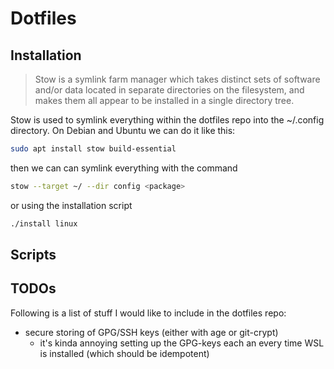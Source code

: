 # Dotfiles

## Installation

> Stow is a symlink farm manager which takes distinct sets of software and/or data located in separate directories on the filesystem, and makes them all appear to be installed in a single directory tree.

Stow is used to symlink everything within the dotfiles repo into the ~/.config directory. On Debian and Ubuntu we can do it like this:

```bash
sudo apt install stow build-essential
```
then we can can symlink everything with the command

```bash
stow --target ~/ --dir config <package>
```

or using the installation script

```bash
./install linux
```

## Scripts

<weight>_<profile>_<host>

## TODOs

Following is a list of stuff I would like to include in the dotfiles repo:

- secure storing of GPG/SSH keys (either with age or git-crypt)
    - it's kinda annoying setting up the GPG-keys each an every time WSL is installed (which should be idempotent)
